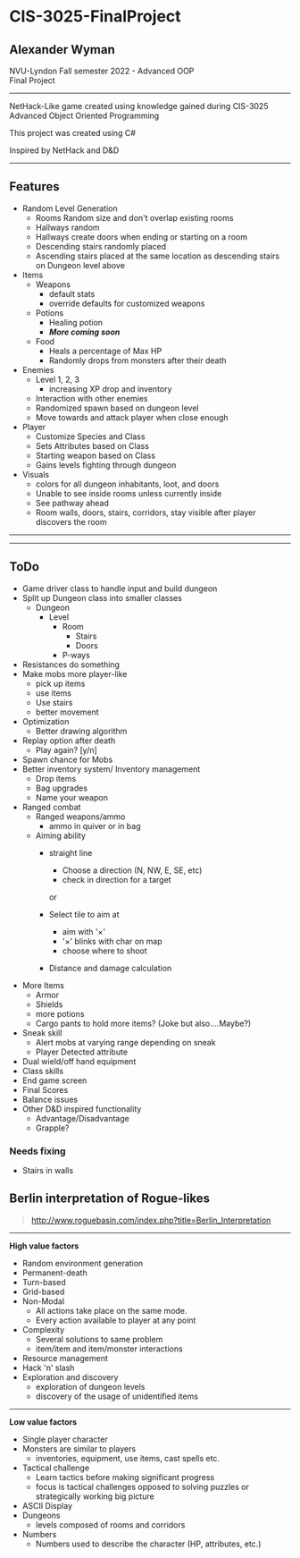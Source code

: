 # CIS-3025-FinalProject
## Alexander Wyman
NVU-Lyndon Fall semester 2022 - Advanced OOP   
Final Project

---

NetHack-Like game created using knowledge gained during CIS-3025 Advanced Object Oriented Programming

This project was created using C# 

Inspired by NetHack and D&D

---

## Features
- Random Level Generation
    - Rooms Random size and don't overlap existing rooms
    - Hallways random
    - Hallways create doors when ending or starting on a room
    - Descending stairs randomly placed 
    - Ascending stairs placed at the same location as descending stairs on Dungeon level above
- Items
    - Weapons
        - default stats
        - override defaults for customized weapons
    - Potions
        - Healing potion
        - ***More coming soon***
    - Food
        - Heals a percentage of Max HP
        - Randomly drops from monsters after their death
- Enemies
    - Level 1, 2, 3
        - increasing XP drop and inventory 
    - Interaction with other enemies
    - Randomized spawn based on dungeon level
    - Move towards and attack player when close enough 
- Player
    - Customize Species and Class
    - Sets Attributes based on Class
    - Starting weapon based on Class
    - Gains levels fighting through dungeon 
- Visuals
    - colors for all dungeon inhabitants, loot, and doors
    - Unable to see inside rooms unless currently inside
    - See pathway ahead
    - Room walls, doors, stairs, corridors, stay visible after player discovers the room
---

---
## ToDo


- Game driver class to handle input and build dungeon
- Split up Dungeon class into smaller classes
    - Dungeon
        - Level
            - Room
                 - Stairs
                 - Doors
            - P-ways
- Resistances do something
- Make mobs more player-like
    - pick up items
    - use items
    - Use stairs
    - better movement
- Optimization 
    - Better drawing algorithm 
- Replay option after death   
    - Play again? [y/n]
- Spawn chance for Mobs
- Better inventory system/ Inventory management
    - Drop items
    - Bag upgrades
    - Name your weapon  
- Ranged combat
    - Ranged weapons/ammo
        - ammo in quiver or in bag
    - Aiming ability 
        - straight line 
            - Choose a direction (N, NW, E, SE, etc)
            - check in direction for a target

            or 
        - Select tile to aim at 
            - aim with '×'
            - '×' blinks with char on map
            - choose where to shoot
        - Distance and damage calculation
- More Items
    - Armor
    - Shields
    - more potions
    - Cargo pants to hold more items? (Joke but also....Maybe?)
- Sneak skill
    - Alert mobs at varying range depending on sneak
    - Player Detected attribute
- Dual wield/off hand equipment  
- Class skills   
- End game screen  
- Final Scores   
- Balance issues 
- Other D&D inspired functionality
    - Advantage/Disadvantage
    - Grapple?

### Needs fixing 
- Stairs in walls

## Berlin interpretation of Rogue-likes

> http://www.roguebasin.com/index.php?title=Berlin_Interpretation

-----
**High value factors**
- Random environment generation
- Permanent-death
- Turn-based
- Grid-based
- Non-Modal
    - All actions take place on the same mode.
    - Every action available to player at any point
- Complexity
    - Several solutions to same problem
    - item/item and item/monster interactions
- Resource management
- Hack 'n' slash
- Exploration and discovery
    - exploration of dungeon levels
    - discovery of the usage of unidentified items
----
**Low value factors**
- Single player character
- Monsters are similar to players
    - inventories, equipment, use items, cast spells etc.
- Tactical challenge
    - Learn tactics before making significant progress
    - focus is tactical challenges opposed to solving puzzles or strategically working big picture 
- ASCII Display
- Dungeons
    - levels composed of rooms and corridors
- Numbers
    - Numbers used to describe the character (HP, attributes, etc.)